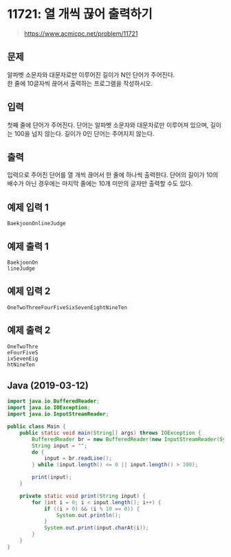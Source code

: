 # 11721: 열 개씩 끊어 출력하기
> https://www.acmicpc.net/problem/11721

## 문제
알파벳 소문자와 대문자로만 이루어진 길이가 N인 단어가 주어진다.<br>
한 줄에 10글자씩 끊어서 출력하는 프로그램을 작성하시오.

## 입력
첫째 줄에 단어가 주어진다. 단어는 알파벳 소문자와 대문자로만 이루어져 있으며, 길이는 100을 넘지 않는다. 길이가 0인 단어는 주어지지 않는다.

## 출력
입력으로 주어진 단어를 열 개씩 끊어서 한 줄에 하나씩 출력한다. 단어의 길이가 10의 배수가 아닌 경우에는 마지막 줄에는 10개 미만의 글자만 출력할 수도 있다.

## 예제 입력 1
```
BaekjoonOnlineJudge
```

## 예제 출력 1
```
BaekjoonOn
lineJudge
```

## 예제 입력 2
```
OneTwoThreeFourFiveSixSevenEightNineTen
```

## 예제 출력 2
```
OneTwoThre
eFourFiveS
ixSevenEig
htNineTen
```

## Java (2019-03-12)
```java
import java.io.BufferedReader;
import java.io.IOException;
import java.io.InputStreamReader;

public class Main {
    public static void main(String[] args) throws IOException {
        BufferedReader br = new BufferedReader(new InputStreamReader(System.in));
        String input = "";
        do {
            input = br.readLine();
        } while (input.length() <= 0 || input.length() > 100);

        print(input);
    }

    private static void print(String input) {
        for (int i = 0; i < input.length(); i++) {
            if ((i > 0) && (i % 10 == 0)) {
                System.out.println();
            }
            System.out.print(input.charAt(i));
        }
    }
}
```
